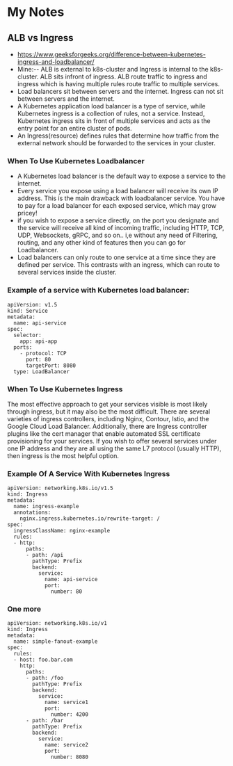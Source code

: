 
# My Notes
## ALB vs Ingress
- https://www.geeksforgeeks.org/difference-between-kubernetes-ingress-and-loadbalancer/
- Mine:-- ALB is external to k8s-cluster and Ingress is internal to the k8s-cluster. ALB sits infront of ingress. ALB route traffic to ingress and ingress which is having multiple rules route traffic to multiple services.
- Load balancers sit between servers and the internet. Ingress can not sit between servers and the internet.
- A Kubernetes application load balancer is a type of service, while Kubernetes ingress is a collection of rules, not a service. Instead, Kubernetes ingress sits in front of multiple services and acts as the entry point for an entire cluster of pods. 
- An Ingress(resource) defines rules that determine how traffic from the external network should be forwarded to the services in your cluster. 
### When To Use Kubernetes Loadbalancer
- A Kubernetes load balancer is the default way to expose a service to the internet.
- Every service you expose using a load balancer will receive its own IP address. This is the main drawback with loadbalancer service. You have to pay for a load balancer for each exposed service, which may grow pricey!
- if you wish to expose a service directly, on the port you designate and the service will receive all kind of incoming traffic,  including HTTP, TCP, UDP, Websockets, gRPC, and so on.. i,e without any need of Filtering, routing, and any other kind of features then you can go for Loadbalancer.
- Load balancers can only route to one service at a time since they are defined per service. This contrasts with an ingress, which can route to several services inside the cluster.
  
### Example of a service with Kubernetes load balancer:
```
apiVersion: v1.5
kind: Service
metadata:
  name: api-service
spec:
  selector:
    app: api-app
  ports:
    - protocol: TCP
      port: 80
      targetPort: 8080
  type: LoadBalancer
```

### When To Use Kubernetes Ingress 
The most effective approach to get your services visible is most likely through ingress, but it may also be the most difficult. There are several varieties of ingress controllers, including Nginx, Contour, Istio, and the Google Cloud Load Balancer. Additionally, there are Ingress controller plugins like the cert manager that enable automated SSL certificate provisioning for your services. If you wish to offer several services under one IP address and they are all using the same L7 protocol (usually HTTP), then ingress is the most helpful option. 

### Example Of A Service With Kubernetes Ingress
```
apiVersion: networking.k8s.io/v1.5
kind: Ingress
metadata:
  name: ingress-example
  annotations:
    nginx.ingress.kubernetes.io/rewrite-target: /
spec:
  ingressClassName: nginx-example
  rules:
  - http:
      paths:
      - path: /api
        pathType: Prefix
        backend:
          service:
            name: api-service
            port:
              number: 80
```
### One more
```
apiVersion: networking.k8s.io/v1
kind: Ingress
metadata:
  name: simple-fanout-example
spec:
  rules:
  - host: foo.bar.com
    http:
      paths:
      - path: /foo
        pathType: Prefix
        backend:
          service:
            name: service1
            port:
              number: 4200
      - path: /bar
        pathType: Prefix
        backend:
          service:
            name: service2
            port:
              number: 8080
```
